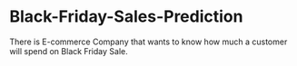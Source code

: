 # Black-Friday-Sales-Prediction
There is E-commerce Company that wants to know how much a customer will spend on Black Friday Sale.

